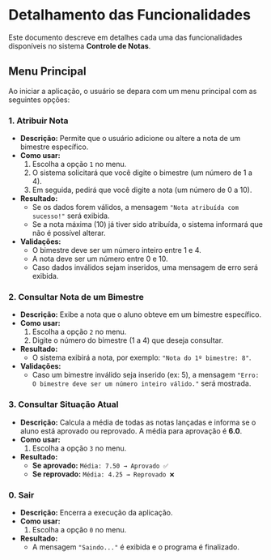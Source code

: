 # Detalhamento das Funcionalidades

Este documento descreve em detalhes cada uma das funcionalidades disponíveis no sistema **Controle de Notas**.

## Menu Principal

Ao iniciar a aplicação, o usuário se depara com um menu principal com as seguintes opções:

### 1. Atribuir Nota

-   **Descrição:** Permite que o usuário adicione ou altere a nota de um bimestre específico.
-   **Como usar:**
    1.  Escolha a opção `1` no menu.
    2.  O sistema solicitará que você digite o bimestre (um número de 1 a 4).
    3.  Em seguida, pedirá que você digite a nota (um número de 0 a 10).
-   **Resultado:**
    -   Se os dados forem válidos, a mensagem `"Nota atribuída com sucesso!"` será exibida.
    -   Se a nota máxima (10) já tiver sido atribuída, o sistema informará que não é possível alterar.
-   **Validações:**
    -   O bimestre deve ser um número inteiro entre 1 e 4.
    -   A nota deve ser um número entre 0 e 10.
    -   Caso dados inválidos sejam inseridos, uma mensagem de erro será exibida.

### 2. Consultar Nota de um Bimestre

-   **Descrição:** Exibe a nota que o aluno obteve em um bimestre específico.
-   **Como usar:**
    1.  Escolha a opção `2` no menu.
    2.  Digite o número do bimestre (1 a 4) que deseja consultar.
-   **Resultado:**
    -   O sistema exibirá a nota, por exemplo: `"Nota do 1º bimestre: 8"`.
-   **Validações:**
    -   Caso um bimestre inválido seja inserido (ex: 5), a mensagem `"Erro: O bimestre deve ser um número inteiro válido."` será mostrada.

### 3. Consultar Situação Atual

-   **Descrição:** Calcula a média de todas as notas lançadas e informa se o aluno está aprovado ou reprovado. A média para aprovação é **6.0**.
-   **Como usar:**
    1.  Escolha a opção `3` no menu.
-   **Resultado:**
    -   **Se aprovado:** `Média: 7.50 → Aprovado ✅`
    -   **Se reprovado:** `Média: 4.25 → Reprovado ❌`

### 0. Sair

-   **Descrição:** Encerra a execução da aplicação.
-   **Como usar:**
    1.  Escolha a opção `0` no menu.
-   **Resultado:**
    -   A mensagem `"Saindo..."` é exibida e o programa é finalizado.
